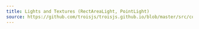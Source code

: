```yaml
---
title: Lights and Textures (RectAreaLight, PointLight)
source: https://github.com/troisjs/troisjs.github.io/blob/master/src/components/misc/LightExample.vue
---
```


<ClientOnly>
  <Dyn folder="misc" component="LightExample" />
</ClientOnly>
